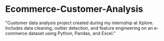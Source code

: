 # Ecommerce-Customer-Analysis
"Customer data analysis project created during my internship at Xplore. Includes data cleaning, outlier detection, and feature engineering on an e-commerce dataset using Python, Pandas, and Excel."
